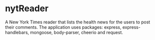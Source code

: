 # nytReader
A New York Times reader that lists the health news for the users to post their comments.  The application uses packages: express, express-handlebars, mongoose, body-parser, cheerio and request.
